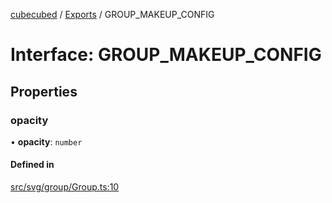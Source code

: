 [cubecubed](/reference/README.md) / [Exports](/reference/modules.md) / GROUP\_MAKEUP\_CONFIG

# Interface: GROUP\_MAKEUP\_CONFIG

## Properties

### opacity

• **opacity**: `number`

#### Defined in

[src/svg/group/Group.ts:10](https://github.com/imaphatduc/cubecubed/blob/8295992/src/svg/group/Group.ts#L10)
